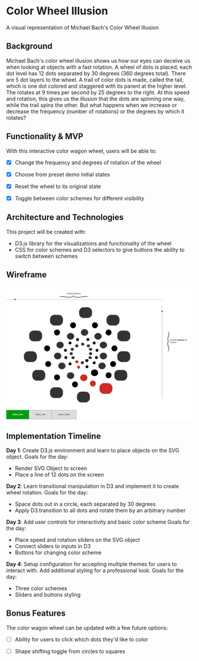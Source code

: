# Color Wheel Illusion
A visual representation of Michael Bach's Color Wheel Illusion

## Background

Michael Bach's color wheel illusion shows us how our eyes can deceive us when looking at objects with a fast rotation. A wheel of dots is placed, each dot level has 12 dots separated by 30 degrees (360 degrees total). There are 5 dot layers to the wheel. A trail of color dots is made, called the tail, which is one dot colored and staggered with its parent at the higher level. The rotates at 9 times per second by 25 degrees to the right.  At this speed and rotation, this gives us the illusion that the dots are spinning one way, while the trail spins the other. But what happens when we increase or decrease the frequency (number of rotations) or the degrees by which it rotates?

## Functionality & MVP

With this interactive color wagon wheel, users will be able to:

- [x] Change the frequency and degrees of rotation of the wheel
- [x] Choose from preset demo initial states
- [x] Reset the wheel to its original state
- [x] Toggle between color schemes for different visibility


## Architecture and Technologies

This project will be created with:

- D3.js library for the visualizations and functionality of the wheel
- CSS for color schemes and D3 selectors to give buttons the ability to switch between schemes


## Wireframe

![wireframe](docs/wireframes/mockup.png)


## Implementation Timeline

**Day 1**: Create D3.js environment and learn to place objects on the SVG object. Goals for the day:

- Render SVG Object to screen
- Place a line of 12 dots on the screen


**Day 2**: Learn transitional manipulation in D3 and implement it to create wheel rotation. Goals for the day:

- Space dots out in a circle, each separated by 30 degrees
- Apply D3.transition to all dots and rotate them by an arbitrary number

**Day 3**: Add user controls for interactivity and basic color scheme Goals for the day:

- Place speed and rotation sliders on the SVG object
- Connect sliders to inputs in D3
- Buttons for changing color scheme

**Day 4**: Setup configuration for accepting multiple themes for users to interact with. Add additional styling for a professional look. Goals for the day:

- Three color schemes
- Sliders and buttons styling


## Bonus Features

The color wagon wheel can be updated with a few future options:

- [ ] Ability for users to click which dots they'd like to color

- [ ] Shape shifting toggle from circles to squares
